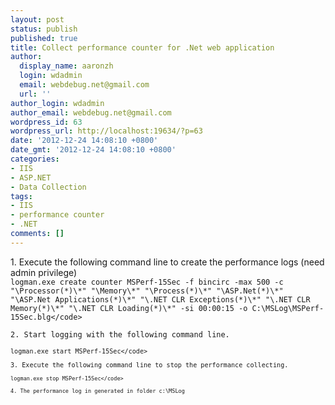 ```yaml
---
layout: post
status: publish
published: true
title: Collect performance counter for .Net web application
author:
  display_name: aaronzh
  login: wdadmin
  email: webdebug.net@gmail.com
  url: ''
author_login: wdadmin
author_email: webdebug.net@gmail.com
wordpress_id: 63
wordpress_url: http://localhost:19634/?p=63
date: '2012-12-24 14:08:10 +0800'
date_gmt: '2012-12-24 14:08:10 +0800'
categories:
- IIS
- ASP.NET
- Data Collection
tags:
- IIS
- performance counter
- .NET
comments: []
---
```

<p>1. Execute the following command line to create the performance logs (need admin privilege)<br />
<code>logman.exe create counter MSPerf-15Sec -f bincirc -max 500 -c "\Processor(*)\*" "\Memory\*" "\Process(*)\*" "\ASP.Net(*)\*" "\ASP.Net Applications(*)\*" "\.NET CLR Exceptions(*)\*" "\.NET CLR Memory(*)\*" "\.NET CLR Loading(*)\*" -si 00:00:15 -o C:\MSLog\MSPerf-15Sec.blg<&#47;code><br />
2. Start logging with the following command line.<br />
<code>logman.exe start MSPerf-15Sec<&#47;code><br />
3. Execute the following command line to stop the performance collecting.<br />
<code>logman.exe stop MSPerf-15Sec<&#47;code><br />
4. The performance log in generated in folder c:\MSLog</p>
